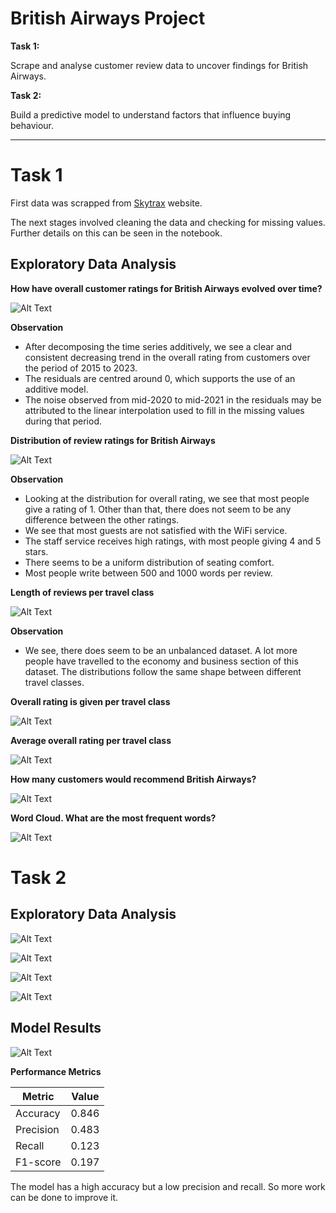 # British Airways Project

**Task 1:**

Scrape and analyse customer review data to uncover findings for British Airways.

**Task 2:**

Build a predictive model to understand factors that influence buying behaviour.

--- 

# Task 1

First data was scrapped from [Skytrax](https://www.airlinequality.com/airline-reviews/british-airways) website. 

The next stages involved cleaning the data and checking for missing values. Further details on this can be seen in the notebook.


## Exploratory Data Analysis


**How have overall customer ratings for British Airways evolved over time?**

![Alt Text](1.png)

**Observation**

- After decomposing the time series additively, we see a clear and consistent decreasing trend in the overall rating from customers over the period of 2015 to 2023. 
- The residuals are centred around 0, which supports the use of an additive model.
- The noise observed from mid-2020 to mid-2021 in the residuals may be attributed to the linear interpolation used to fill in the missing values during that period.

**Distribution of review ratings for British Airways**

![Alt Text](2.png)

**Observation**
- Looking at the distribution for overall rating, we see that most people give a rating of 1. Other than that, there does not seem to be any difference between the other ratings.
- We see that most guests are not satisfied with the WiFi service.
- The staff service receives high ratings, with most people giving 4 and 5 stars.
- There seems to be a uniform distribution of seating comfort.
- Most people write between 500 and 1000 words per review.

**Length of reviews per travel class**

![Alt Text](3.png)

**Observation**
- We see, there does seem to be an unbalanced dataset. A lot more people have travelled to the economy and business section of this dataset. The distributions follow the same shape between different travel classes.

**Overall rating is given per travel class**

![Alt Text](4.png)


**Average overall rating per travel class**

![Alt Text](5.png)



**How many customers would recommend British Airways?**

![Alt Text](6.png)

**Word Cloud. What are the most frequent words?**

![Alt Text](7.png)

# Task 2


## Exploratory Data Analysis


![Alt Text](8.png)

![Alt Text](9.png)

![Alt Text](10.png)

![Alt Text](11.png)

## Model Results


![Alt Text](12.png)

**Performance Metrics**

| Metric    | Value   |
|-----------|---------|
| Accuracy  | 0.846   |
| Precision | 0.483   |
| Recall    | 0.123   |
| F1-score  | 0.197   |

The model has a high accuracy but a low precision and recall. So more work can be done to improve it.

